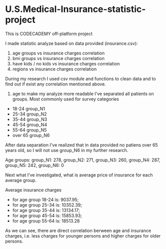 # U.S.Medical-Insurance-statistic-project

This is CODECADEMY off-platform project

I made statistic analyze based on data provided (insurance.csv):
1. age groups vs insurance charges correlation
2. bmi groups vs insurance charges correlation
3. have kids / no kids vs insurance charges correlation
4. regions vs insurance charges correlation

During my research I used csv module and functions to clean data and to find out
if exist any correlation mentioned above.

1. age
to make my analyze more readable I've separated all patients
on groups. Most commonly used for survey categories
* 18-24   group_N1
* 25-34   group_N2
* 35-44   group_N3
* 45-54   group_N4
* 55-64   group_N5
* over 65 group_N6

After data separation I've realized that in data provided no patiens over 65 years old,
so I will not use group_N6 in my further research.

Age groups: group_N1: 278, group_N2: 271, group_N3: 260, group_N4: 287, group_N5: 242, group_N6: 0

Next what I've investigated, what is average price of insurance for each average group.

Average insurance charges 
* for age group 18-24 is: 9037.95; 
* for age group 25-34 is: 10352.39; 
* for age group 35-44 is: 13134.17; 
* for age group 45-54 is: 15853.93; 
* for age group 55-64 is: 18513.28

As we can see, there are direct correlation berween age and insurance charges, i.e.
less charges for younger persons and higher charges for older persons.



